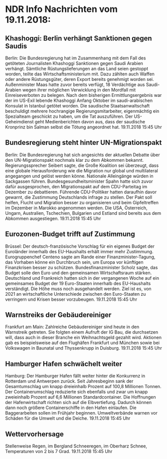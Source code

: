 # NDR Info Nachrichten vom 19.11.2018:


## Khashoggi: Berlin verhängt Sanktionen gegen Saudis
Berlin: Die Bundesregierung hat im Zusammenhang mit dem Fall des getöteten Journalisten Khashoggi Sanktionen gegen Saudi Arabien verhängt. Sämtliche Rüstungslieferungen an das Land seien gestoppt worden, teilte das Wirtschaftsministerium mit. Dazu zählten auch Waffen oder andere Rüstungsgüter, deren Export bereits genehmigt worden sei. Außenminister Maas hatte zuvor bereits verfügt, 18 Verdächtige aus Saudi-Arabien wegen ihrer möglichen Verwicklung in den Mordfall mit Einreiseverboten zu belegen. Nach dem bisherigen Ermittlungsergebnis war der im US-Exil lebende Khashoggi Anfang Oktober im saudi-arabischen Konsulat in Istanbul getötet worden. Die saudische Staatsanwaltschaft beschuldigt mehrere hochrangige Regierungsmitarbeiter, eigenmächtig ein Spezialteam geschickt zu haben, um die Tat auszuführen. Der US-Geheimdienst geht Medienberichten davon aus, dass der saudische Kronprinz bin Salman selbst die Tötung angeordnet hat. 19.11.2018 15:45 Uhr 

## Bundesregierung steht hinter UN-Migrationspakt
Berlin: Die Bundesregierung hat sich angesichts der aktuellen Debatte über den UN-Migrationspakt nochmals klar zu dem Abkommen bekannt. Regierungssprecher Seibert sagte, die Große Koalition sei überzeugt, dass eine globale Herausforderung wie die Migration nur global und multilateral angegangen und gelöst werden könne. Nationale Alleingänge würden in Sackgassen führen. Bundesgesundheitsminister Spahn hatte sich zuvor dafür ausgesprochen, den Migrationspakt auf dem CDU-Parteitag im Dezember zu debattieren. Führende CDU-Politiker hatten daraufhin davor gewarnt, die Zustimmung Deutschlands infrage zu stellen. Der Pakt soll helfen, Flucht und Migration besser zu organisieren und beim Gipfeltreffen im Dezember in Marokko angenommen werden. Die USA, Österreich, Ungarn, Australien, Tschechien, Bulgarien und Estland sind bereits aus dem Abkommen ausgestiegen. 19.11.2018 15:45 Uhr 

## Eurozonen-Budget trifft auf Zustimmung
Brüssel: Der deutsch-französische Vorschlag für ein eigenes Budget der Euroländer innerhalb des EU-Haushalts erhält immer mehr Zustimmung. Eurogruppenchef Centeno sagte am Rande einer Finanzminister-Tagung, das Vorhaben könne ein Durchbruch sein, um Europa vor künftigen Finanzkrisen besser zu schützen. Bundesfinanzminister Scholz sagte, das Budget solle den Euro und den gemeinsamen Wirtschaftsraum stärken. Deutschland und Frankreich hatten sich in der vergangenen Woche auf ein gemeinsames Budget der 19 Euro-Staaten innerhalb des EU-Haushalts verständigt. Die Höhe muss noch ausgehandelt werden. Ziel ist es, von 2021 an
wirtschaftliche Unterschiede zwischen den Euro-Staaten zu verringern und Krisen besser vorzubeugen. 19.11.2018 15:45 Uhr 

## Warnstreiks der Gebäudereiniger
Frankfurt am Main: Zahlreiche Gebäudereiniger sind heute in den Warnstreik getreten. Sie folgten einem Aufruft der IG Bau, die durchsetzen will, dass auch in dieser Branche ein Weihnachtsgeld gezahlt wird. Aktionen gab es beispielsweise auf den Flughäfen Frankfurt und München sowie bei Volkswagen in Baunatal und Thyssenkrupp in Duisburg. 19.11.2018 15:45 Uhr 

## Hamburger Hafen schwächelt weiter
Hamburg: Der Hamburger Hafen fällt weiter hinter die Konkurrenz in Rotterdam und Antwerpen zurück. Seit Jahresbeginn sank der Gesamtumschlag um knapp dreieinhalb Prozent auf 100,8 Millionen Tonnen. Der Containerumschlag reduzierte sich ebenfalls und zwar um knapp zweieinhalb Prozent auf 6,6 Millionen Standardcontainer. Die Hoffnungen der Hafenwirtschaft richten sich auf die Elbvertiefung. Dadurch können dann noch größere Containerschiffe in den Hafen einlaufen. Die Baggerarbeiten sollen im Frühjahr beginnen. Umweltverbände warnen vor Schäden für die Umwelt und die Deiche. 19.11.2018 15:45 Uhr 

## Wettervorhersage
Stellenweise Regen, im Bergland Schneeregen, im Oberharz Schnee, Temperaturen von 2 bis 7 Grad. 19.11.2018 15:45 Uhr 
